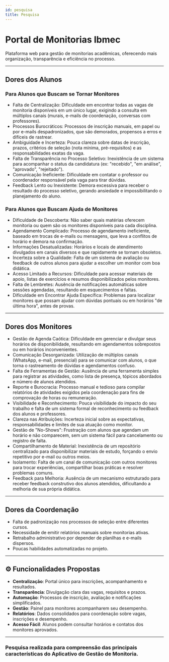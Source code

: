 ```yaml
---
id: pesquisa
title: Pesquisa
---
```


# Portal de Monitorias Ibmec

Plataforma web para gestão de monitorias acadêmicas, oferecendo mais organização, transparência e eficiência no processo.

------

## Dores dos Alunos

### Para Alunos que Buscam se Tornar Monitores
- Falta de Centralização: Dificuldade em encontrar todas as vagas de monitoria disponíveis em um único lugar, exigindo a consulta em múltiplos canais (murais, e-mails de coordenação, conversas com professores).
- Processos Burocráticos: Processos de inscrição manuais, em papel ou por e-mails despadronizados, que são demorados, propensos a erros e difíceis de rastrear.
- Ambiguidade e Incerteza: Pouca clareza sobre datas de inscrição, prazos, critérios de seleção (nota mínima, pré-requisitos) e as responsabilidades exatas da vaga.
- Falta de Transparência no Processo Seletivo: Inexistência de um sistema para acompanhar o status da candidatura (ex: "recebido", "em análise", "aprovado", "rejeitado").
- Comunicação Ineficiente: Dificuldade em contatar o professor ou coordenador responsável pela vaga para tirar dúvidas.
- Feedback Lento ou Inexistente: Demora excessiva para receber o resultado do processo seletivo, gerando ansiedade e impossibilitando o planejamento do aluno.

### Para Alunos que Buscam Ajuda de Monitores
- Dificuldade de Descoberta: Não saber quais matérias oferecem monitoria ou quem são os monitores disponíveis para cada disciplina.
- Agendamento Complicado: Processo de agendamento ineficiente, baseado em trocas de e-mails ou mensagens, que leva a conflitos de horário e demora na confirmação.
- Informações Desatualizadas: Horários e locais de atendimento divulgados em canais diversos e que rapidamente se tornam obsoletos.
- Incerteza sobre a Qualidade: Falta de um sistema de avaliação ou feedback de outros alunos para ajudar a escolher um monitor com boa didática.
- Acesso Limitado a Recursos: Dificuldade para acessar materiais de apoio, listas de exercícios e resumos disponibilizados pelos monitores.
- Falta de Lembretes: Ausência de notificações automáticas sobre sessões agendadas, resultando em esquecimentos e faltas.
- Dificuldade em Encontrar Ajuda Específica: Problemas para localizar monitores que possam ajudar com dúvidas pontuais ou em horários "de última hora", antes de provas.

------

## Dores dos Monitores
- Gestão de Agenda Caótica: Dificuldade em gerenciar e divulgar seus horários de disponibilidade, resultando em agendamentos sobrepostos ou em horários inconvenientes.
- Comunicação Desorganizada: Utilização de múltiplos canais (WhatsApp, e-mail, presencial) para se comunicar com alunos, o que torna o rastreamento de dúvidas e agendamentos confuso.
- Falta de Ferramentas de Gestão: Ausência de uma ferramenta simples para registrar as atividades, como lista de presença, tópicos abordados e número de alunos atendidos.
- Reporte e Burocracia: Processo manual e tedioso para compilar relatórios de atividades exigidos pela coordenação para fins de comprovação de horas ou remuneração.
- Visibilidade e Reconhecimento: Pouca visibilidade do impacto do seu trabalho e falta de um sistema formal de reconhecimento ou feedback dos alunos e professores.
- Clareza nas Atribuições: Incerteza inicial sobre as expectativas, responsabilidades e limites de sua atuação como monitor.
- Gestão de "No-Shows": Frustração com alunos que agendam um horário e não comparecem, sem um sistema fácil para cancelamento ou registro de falta.
- Compartilhamento de Material: Inexistência de um repositório centralizado para disponibilizar materiais de estudo, forçando o envio repetitivo por e-mail ou outros meios.
- Isolamento: Falta de um canal de comunicação com outros monitores para trocar experiências, compartilhar boas práticas e resolver problemas comuns.
- Feedback para Melhoria: Ausência de um mecanismo estruturado para receber feedback construtivo dos alunos atendidos, dificultando a melhoria de sua própria didática.


-------

## Dores da Coordenação
- Falta de padronização nos processos de seleção entre diferentes cursos.  
- Necessidade de emitir relatórios manuais sobre monitorias ativas.  
- Retrabalho administrativo por depender de planilhas e e-mails dispersos.
- Poucas habilidades automatizadas no projeto. 

-------

## ⚙️ Funcionalidades Propostas
- **Centralização**: Portal único para inscrições, acompanhamento e resultados.  
- **Transparência**: Divulgação clara das vagas, requisitos e prazos.  
- **Automação**: Processos de inscrição, avaliação e notificações simplificados.  
- **Gestão**: Painel para monitores acompanharem seu desempenho.  
- **Relatórios**: Dados consolidados para coordenação sobre vagas, inscrições e desempenho.  
- **Acesso Fácil**: Alunos podem consultar horários e contatos dos monitores aprovados.  

--------



### Pesquisa realizada para compreensão das principais características do Aplicativo de **Gestão de Monitoria**. 

